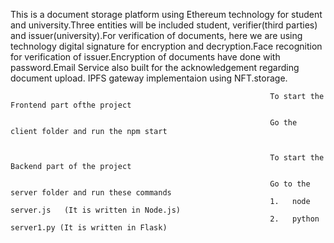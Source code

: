 This is a document storage platform using Ethereum technology for student and university.Three entities will be included student, verifier(third parties) and issuer(university).For verification of documents, here we are using technology digital signature for encryption and decryption.Face recognition for verification of issuer.Encryption of documents have done with password.Email Service also built for the acknowledgement regarding document upload.
IPFS gateway implementaion using NFT.storage.

                                                              To start the Frontend part ofthe project

                                                              Go the client folder and run the npm start


                                                              To start the Backend part of the project

                                                              Go to the server folder and run these commands 
                                                              1.   node server.js   (It is written in Node.js)
                                                              2.   python server1.py (It is written in Flask)
